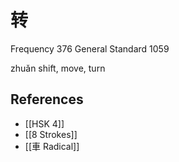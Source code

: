 # 转
Frequency 376
General Standard 1059

zhuǎn
shift, move, turn

## References
- [[HSK 4]]
- [[8 Strokes]]
- [[車 Radical]]
